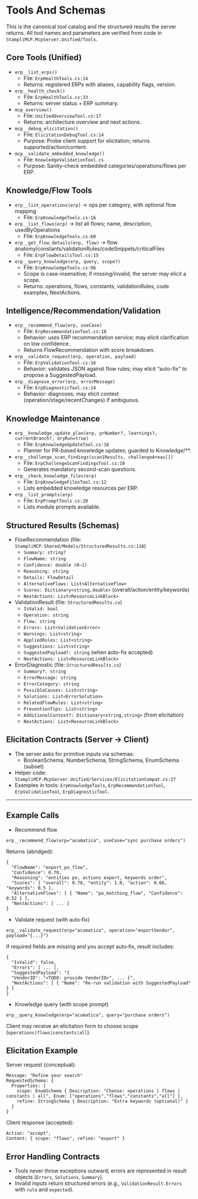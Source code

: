 # Tools And Schemas

This is the canonical tool catalog and the structured results the server returns. All tool names and parameters are verified from code in `StampliMCP.McpServer.Unified/Tools`.

## Core Tools (Unified)
- `erp__list_erps()`
  - File: `ErpHealthTools.cs:14`
  - Returns: registered ERPs with aliases, capability flags, version.
- `erp__health_check()`
  - File: `ErpHealthTools.cs:33`
  - Returns: server status + ERP summary.
- `mcp_overview()`
  - File: `UnifiedOverviewTool.cs:17`
  - Returns: architecture overview and next actions.
- `mcp__debug_elicitation()`
  - File: `ElicitationDebugTool.cs:14`
  - Purpose: Probe client support for elicitation; returns supported/action/content.
- `mcp__validate_embedded_knowledge()`
  - File: `KnowledgeValidationTool.cs`
  - Purpose: Sanity-check embedded categories/operations/flows per ERP.

## Knowledge/Flow Tools
- `erp__list_operations(erp)` → ops per category, with optional flow mapping
  - File: `ErpKnowledgeTools.cs:16`
- `erp__list_flows(erp)` → list all flows; name, description, usedByOperations
  - File: `ErpKnowledgeTools.cs:60`
- `erp__get_flow_details(erp, flow)` → flow anatomy/constants/validationRules/codeSnippets/criticalFiles
  - File: `ErpFlowDetailsTool.cs:15`
- `erp__query_knowledge(erp, query, scope?)`
  - File: `ErpKnowledgeTools.cs:96`
  - Scope is case-insensitive; if missing/invalid, the server may elicit a scope.
  - Returns: operations, flows, constants, validationRules, code examples, NextActions.

## Intelligence/Recommendation/Validation
- `erp__recommend_flow(erp, useCase)`
  - File: `ErpRecommendationTool.cs:18`
  - Behavior: uses ERP recommendation service; may elicit clarification on low confidence.
  - Returns FlowRecommendation with score breakdown.
- `erp__validate_request(erp, operation, payload)`
  - File: `ErpValidationTool.cs:16`
  - Behavior: validates JSON against flow rules; may elicit “auto-fix” to propose a SuggestedPayload.
- `erp__diagnose_error(erp, errorMessage)`
  - File: `ErpDiagnosticTool.cs:14`
  - Behavior: diagnoses; may elicit context (operation/stage/recentChanges) if ambiguous.

## Knowledge Maintenance
- `erp__knowledge_update_plan(erp, prNumber?, learnings?, currentBranch?, dryRun=true)`
  - File: `ErpKnowledgeUpdateTool.cs:16`
  - Planner for PR-based knowledge updates; guarded to Knowledge/**.
- `erp__challenge_scan_findings(scan1Results, challengeAreas[])`
  - File: `ErpChallengeScanFindingsTool.cs:10`
  - Generates mandatory second-scan questions.
- `erp__check_knowledge_files(erp)`
  - File: `ErpKnowledgeFilesTool.cs:12`
  - Lists embedded knowledge resources per ERP.
- `erp__list_prompts(erp)`
  - File: `ErpPromptTools.cs:20`
  - Lists module prompts available.

## Structured Results (Schemas)
- FlowRecommendation (file: `StampliMCP.Shared/Models/StructuredResults.cs:116`)
  - `Summary: string?`
  - `FlowName: string`
  - `Confidence: double (0–1)`
  - `Reasoning: string`
  - `Details: FlowDetail`
  - `AlternativeFlows: List<AlternativeFlow>`
  - `Scores: Dictionary<string,double>` (overall/action/entity/keywords)
  - `NextActions: List<ResourceLinkBlock>`
- ValidationResult (file: `StructuredResults.cs`)
  - `IsValid: bool`
  - `Operation: string`
  - `Flow: string`
  - `Errors: List<ValidationError>`
  - `Warnings: List<string>`
  - `AppliedRules: List<string>`
  - `Suggestions: List<string>`
  - `SuggestedPayload?: string` (when auto-fix accepted)
  - `NextActions: List<ResourceLinkBlock>`
- ErrorDiagnostic (file: `StructuredResults.cs`)
  - `Summary?: string`
  - `ErrorMessage: string`
  - `ErrorCategory: string`
  - `PossibleCauses: List<string>`
  - `Solutions: List<ErrorSolution>`
  - `RelatedFlowRules: List<string>`
  - `PreventionTips: List<string>`
  - `AdditionalContext?: Dictionary<string,string>` (from elicitation)
  - `NextActions: List<ResourceLinkBlock>`

## Elicitation Contracts (Server → Client)
- The server asks for primitive inputs via schemas:
  - BooleanSchema, NumberSchema, StringSchema, EnumSchema (subset)
- Helper code: `StampliMCP.McpServer.Unified/Services/ElicitationCompat.cs:27`
- Examples in tools: `ErpKnowledgeTools`, `ErpRecommendationTool`, `ErpValidationTool`, `ErpDiagnosticTool`.


---
## Example Calls
- Recommend flow
```
erp__recommend_flow(erp="acumatica", useCase="sync purchase orders")
```
Returns (abridged):
```
{
  "FlowName": "export_po_flow",
  "Confidence": 0.78,
  "Reasoning": "entities po, actions export, keywords order",
  "Scores": { "overall": 0.78, "entity": 1.0, "action": 0.66, "keywords": 0.5 },
  "AlternativeFlows": [ { "Name": "po_matching_flow", "Confidence": 0.52 } ],
  "NextActions": [ ... ]
}
```

- Validate request (with auto‑fix)
```
erp__validate_request(erp="acumatica", operation="exportVendor", payload="{...}")
```
If required fields are missing and you accept auto‑fix, result includes:
```
{
  "IsValid": false,
  "Errors": [ ... ],
  "SuggestedPayload": "{
  "VendorID": "<TODO: provide VendorID>", ... }",
  "NextActions": [ { "Name": "Re-run validation with SuggestedPayload" } ]
}
```

- Knowledge query (with scope prompt)
```
erp__query_knowledge(erp="acumatica", query="purchase orders")
```
Client may receive an elicitation form to choose scope (`operations|flows|constants|all`).

## Elicitation Example
Server request (conceptual):
```
Message: "Refine your search"
RequestedSchema: {
  Properties: {
    scope: EnumSchema { Description: "Choose: operations | flows | constants | all", Enum: ["operations","flows","constants","all"] },
    refine: StringSchema { Description: "Extra keywords (optional)" }
  }
}
```
Client response (accepted):
```
Action: "accept",
Content: { scope: "flows", refine: "export" }
```

## Error Handling Contracts
- Tools never throw exceptions outward; errors are represented in result objects (`Errors`, `Solutions`, `Summary`).
- Invalid inputs return structured errors (e.g., `ValidationResult.Errors` with `rule` and `expected`).
